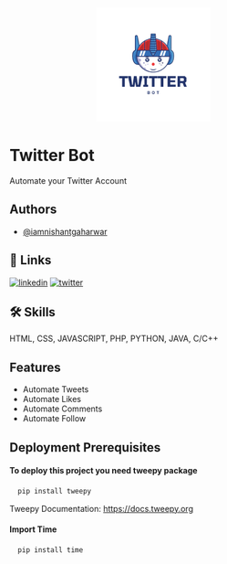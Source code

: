 
<p align="center">
  <img src="https://github.com/iamnishantgaharwar/Twitter-Bot/blob/main/logo1.png" alt="" srcset="">
</p>


# Twitter Bot

Automate your Twitter Account 


## Authors

- [@iamnishantgaharwar](https://github.com/iamnishantgaharwar)


## 🔗 Links
[![linkedin](https://img.shields.io/badge/linkedin-0A66C2?style=for-the-badge&logo=linkedin&logoColor=white)](https://www.linkedin.com/in/nishant-gaharwar-a0b34219b/)
[![twitter](https://img.shields.io/badge/twitter-1DA1F2?style=for-the-badge&logo=twitter&logoColor=white)](https://twitter.com/NishantGaharwar)


## 🛠 Skills
HTML, CSS, JAVASCRIPT, PHP, PYTHON, JAVA, C/C++


## Features

- Automate Tweets
- Automate Likes
- Automate Comments
- Automate Follow


## Deployment Prerequisites

#### To deploy this project you need tweepy package

```bash
  pip install tweepy
```
Tweepy Documentation: https://docs.tweepy.org
#### Import Time

```bash
  pip install time
```
